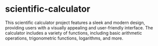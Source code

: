 # scientific-calculator
This scientific calculator project features a sleek and modern design, providing users with a visually appealing and user-friendly interface. The calculator includes a variety of functions, including basic arithmetic operations, trigonometric functions, logarithms, and more.
